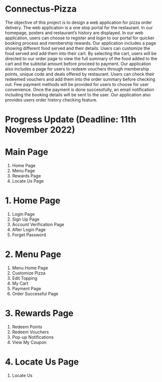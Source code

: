 # Connectus-Pizza 

The objective of this project is to design a web application for pizza order delivery. The web application is a one stop portal for the restaurant. In our homepage, posters and restaurant’s history are displayed. In our web application, users can choose to register and login to our portal for quicker booking process and membership rewards. Our application includes a page showing different food served and their details. Users can customize the food served and add them into their cart. By selecting the cart, users will be directed to our order page to view the full summary of the food added to the cart and the subtotal amount before proceed to payment. Our application also includes a page for users to redeem vouchers through membership points, unique code and deals offered by restaurant. Users can check their redeemed vouchers and add them into the order summary before checking out. Few payment methods will be provided for users to choose for user convenience. Once the payment is done successfully, an email notification including the booking details will be sent to the user. Our application also provides users order history checking feature.

# Progress Update (Deadline: 11th November 2022)

# Main Page 
1. Home Page  
2. Menu Page 
3. Rewards Page 
4. Locate Us Page 

# 1. Home Page 
1. Login Page 
2. Sign Up Page 
3. Account Verification Page 
4. After Login Page 
5. Forget Password  

# 2. Menu Page 
1. Menu Home Page 
2. Customize Pizza 
3. Edit Topping
4. My Cart
5. Payment Page 
6. Order Successful Page 

# 3. Rewards Page 
1. Redeem Points 
2. Redeem Vouchers 
3. Pop-up Notifications
4. View My Coupon 
    
# 4. Locate Us Page 
1. Locate Us 

